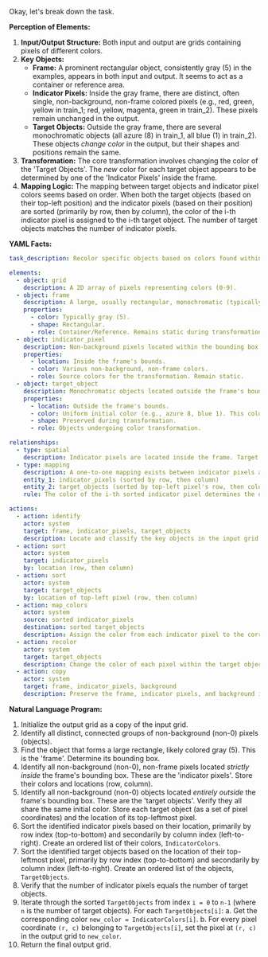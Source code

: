 Okay, let's break down the task.

**Perception of Elements:**

1.  **Input/Output Structure:** Both input and output are grids containing pixels of different colors.
2.  **Key Objects:**
    *   **Frame:** A prominent rectangular object, consistently gray (5) in the examples, appears in both input and output. It seems to act as a container or reference area.
    *   **Indicator Pixels:** Inside the gray frame, there are distinct, often single, non-background, non-frame colored pixels (e.g., red, green, yellow in train\_1; red, yellow, magenta, green in train\_2). These pixels remain unchanged in the output.
    *   **Target Objects:** Outside the gray frame, there are several monochromatic objects (all azure (8) in train\_1, all blue (1) in train\_2). These objects *change color* in the output, but their shapes and positions remain the same.
3.  **Transformation:** The core transformation involves changing the color of the 'Target Objects'. The *new* color for each target object appears to be determined by one of the 'Indicator Pixels' inside the frame.
4.  **Mapping Logic:** The mapping between target objects and indicator pixel colors seems based on order. When both the target objects (based on their top-left position) and the indicator pixels (based on their position) are sorted (primarily by row, then by column), the color of the i-th indicator pixel is assigned to the i-th target object. The number of target objects matches the number of indicator pixels.

**YAML Facts:**


```yaml
task_description: Recolor specific objects based on colors found within a designated frame region.

elements:
  - object: grid
    description: A 2D array of pixels representing colors (0-9).
  - object: frame
    description: A large, usually rectangular, monochromatic (typically gray, 5) object present in both input and output. Appears to define a reference area.
    properties:
      - color: Typically gray (5).
      - shape: Rectangular.
      - role: Container/Reference. Remains static during transformation.
  - object: indicator_pixel
    description: Non-background pixels located within the bounding box of the frame, but not part of the frame itself.
    properties:
      - location: Inside the frame's bounds.
      - color: Various non-background, non-frame colors.
      - role: Source colors for the transformation. Remain static.
  - object: target_object
    description: Monochromatic objects located outside the frame's bounding box. All target objects in a single input share the same initial color.
    properties:
      - location: Outside the frame's bounds.
      - color: Uniform initial color (e.g., azure 8, blue 1). This color changes in the output.
      - shape: Preserved during transformation.
      - role: Objects undergoing color transformation.

relationships:
  - type: spatial
    description: Indicator pixels are located inside the frame. Target objects are located outside the frame.
  - type: mapping
    description: A one-to-one mapping exists between indicator pixels and target objects based on sorted order.
    entity_1: indicator_pixels (sorted by row, then column)
    entity_2: target_objects (sorted by top-left pixel's row, then column)
    rule: The color of the i-th sorted indicator pixel determines the output color of the i-th sorted target object.

actions:
  - action: identify
    actor: system
    target: frame, indicator_pixels, target_objects
    description: Locate and classify the key objects in the input grid.
  - action: sort
    actor: system
    target: indicator_pixels
    by: location (row, then column)
  - action: sort
    actor: system
    target: target_objects
    by: location of top-left pixel (row, then column)
  - action: map_colors
    actor: system
    source: sorted indicator_pixels
    destination: sorted target_objects
    description: Assign the color from each indicator pixel to the corresponding target object based on their sorted order.
  - action: recolor
    actor: system
    target: target_objects
    description: Change the color of each pixel within the target objects in the output grid according to the mapped color.
  - action: copy
    actor: system
    target: frame, indicator_pixels, background
    description: Preserve the frame, indicator pixels, and background in the output grid.
```


**Natural Language Program:**

1.  Initialize the output grid as a copy of the input grid.
2.  Identify all distinct, connected groups of non-background (non-0) pixels (objects).
3.  Find the object that forms a large rectangle, likely colored gray (5). This is the 'frame'. Determine its bounding box.
4.  Identify all non-background (non-0), non-frame pixels located *strictly inside* the frame's bounding box. These are the 'indicator pixels'. Store their colors and locations (row, column).
5.  Identify all non-background (non-0) objects located *entirely outside* the frame's bounding box. These are the 'target objects'. Verify they all share the same initial color. Store each target object (as a set of pixel coordinates) and the location of its top-leftmost pixel.
6.  Sort the identified indicator pixels based on their location, primarily by row index (top-to-bottom) and secondarily by column index (left-to-right). Create an ordered list of their colors, `IndicatorColors`.
7.  Sort the identified target objects based on the location of their top-leftmost pixel, primarily by row index (top-to-bottom) and secondarily by column index (left-to-right). Create an ordered list of the objects, `TargetObjects`.
8.  Verify that the number of indicator pixels equals the number of target objects.
9.  Iterate through the sorted `TargetObjects` from index `i = 0` to `n-1` (where `n` is the number of target objects). For each `TargetObjects[i]`:
    a.  Get the corresponding color `new_color = IndicatorColors[i]`.
    b.  For every pixel coordinate `(r, c)` belonging to `TargetObjects[i]`, set the pixel at `(r, c)` in the output grid to `new_color`.
10. Return the final output grid.